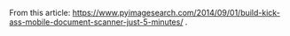 From this article: https://www.pyimagesearch.com/2014/09/01/build-kick-ass-mobile-document-scanner-just-5-minutes/ .